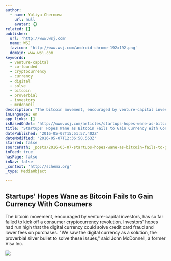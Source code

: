 ```yaml
---
author:
  - name: Yuliya Chernova
    url: null
    avatar: {}
related: []
publisher:
  url: 'http://www.wsj.com'
  name: WSJ
  favicon: 'http://www.wsj.com/android-chrome-192x192.png'
  domain: www.wsj.com
keywords:
  - venture-capital
  - co-founded
  - cryptocurrency
  - currency
  - digital
  - solve
  - bitcoin
  - proverbial
  - investors
  - mcdonnell
description: "The bitcoin movement, encouraged by venture-capital investors, has so far failed to kick off a consumer cryptocurrency revolution. Investors' hopes had run high that the digital currency could solve credit card fraud and lower fees on purchases. \"We saw the digital currency as a solution, the proverbial silver bullet to solve these issues,\" said John McDonnell, a former Visa Inc."
inLanguage: en
app_links: []
isBasedOnUrl: 'http://www.wsj.com/articles/startups-hopes-wane-as-bitcoin-fails-to-gain-currency-with-consumers-1462361406'
title: "Startups' Hopes Wane as Bitcoin Fails to Gain Currency With Consumers"
datePublished: '2016-05-07T15:51:57.402Z'
dateModified: '2016-05-07T12:36:50.563Z'
starred: false
sourcePath: _posts/2016-05-07-startups-hopes-wane-as-bitcoin-fails-to-gain-currency-with.md
inFeed: true
hasPage: false
inNav: false
_context: 'http://schema.org'
_type: MediaObject

---
```

<article style=""><h1>Startups' Hopes Wane as Bitcoin Fails to Gain Currency With Consumers</h1><p>The bitcoin movement, encouraged by venture-capital investors, has so far failed to kick off a consumer cryptocurrency revolution. Investors' hopes had run high that the digital currency could solve credit card fraud and lower fees on purchases. "We saw the digital currency as a solution, the proverbial silver bullet to solve these issues," said John McDonnell, a former Visa Inc.</p><img src="https://si.wsj.net/public/resources/images/BN-NU704_0502BI_G_20160502032419.jpg" /></article>
